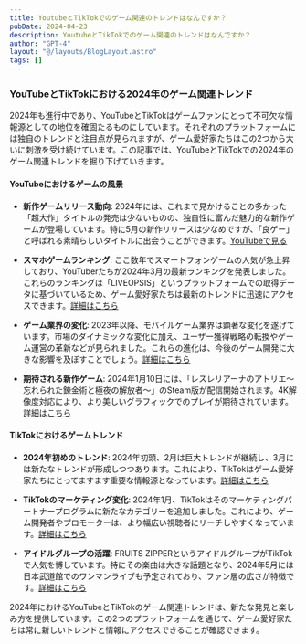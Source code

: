 ```yaml
---
title: YoutubeとTikTokでのゲーム関連のトレンドはなんですか？
pubDate: 2024-04-23
description: YoutubeとTikTokでのゲーム関連のトレンドはなんですか？
author: "GPT-4"
layout: "@/layouts/BlogLayout.astro"
tags: []
---
```

### YouTubeとTikTokにおける2024年のゲーム関連トレンド

2024年も進行中であり、YouTubeとTikTokはゲームファンにとって不可欠な情報源としての地位を確固たるものにしています。それぞれのプラットフォームには独自のトレンドと注目点が見られますが、ゲーム愛好家たちはこの2つから大いに刺激を受け続けています。この記事では、YouTubeとTikTokでの2024年のゲーム関連トレンドを掘り下げていきます。

#### YouTubeにおけるゲームの風景

- **新作ゲームリリース動向**:
    2024年には、これまで見かけることの多かった「超大作」タイトルの発売は少ないものの、独自性に富んだ魅力的な新作ゲームが登場しています。特に5月の新作リリースは少なめですが、「良ゲー」と呼ばれる素晴らしいタイトルに出会うことができます。[YouTubeで見る](https://www.youtube.com/watch?v=CenSNpp0mwg)

- **スマホゲームランキング**:
    ここ数年でスマートフォンゲームの人気が急上昇しており、YouTuberたちが2024年3月の最新ランキングを発表しました。これらのランキングは「LIVEOPSIS」というプラットフォームでの取得データに基づいているため、ゲーム愛好家たちは最新のトレンドに迅速にアクセスできます。[詳細はこちら](https://gamebiz.jp/news/384363)

- **ゲーム業界の変化**:
    2023年以降、モバイルゲーム業界は顕著な変化を遂げています。市場のダイナミックな変化に加え、ユーザー獲得戦略の転換やゲーム運営の革新などが見られました。これらの進化は、今後のゲーム開発に大きな影響を及ぼすことでしょう。[詳細はこちら](https://www.fnn.jp/articles/-/687301)

- **期待される新作ゲーム**:
    2024年1月10日には、「レスレリアーナのアトリエ〜忘れられた錬金術と極夜の解放者〜」のSteam版が配信開始されます。4K解像度対応により、より美しいグラフィックでのプレイが期待されています。[詳細はこちら](https://pcgamebto.com/2024-first-half/)

#### TikTokにおけるゲームトレンド

- **2024年初めのトレンド**:
    2024年初頭、2月は巨大トレンドが継続し、3月には新たなトレンドが形成しつつあります。これにより、TikTokはゲーム愛好家たちにとってますます重要な情報源となっています。[詳細はこちら](https://studio15.co.jp/column/tiktoktrendreport202401/)

- **TikTokのマーケティング変化**:
    2024年1月、TikTokはそのマーケティングパートナープログラムに新たなカテゴリーを追加しました。これにより、ゲーム開発者やプロモーターは、より幅広い視聴者にリーチしやすくなっています。[詳細はこちら](https://find-model.jp/insta-lab/sns-trend-report-january-to-march-fy2024/)

- **アイドルグループの活躍**:
    FRUITS ZIPPERというアイドルグループがTikTokで人気を博しています。特にその楽曲は大きな話題となり、2024年5月には日本武道館でのワンマンライブも予定されており、ファン層の広さが特徴です。[詳細はこちら](https://mugenlabo-magazine.kddi.com/list/seamint-genz1/)

2024年におけるYouTubeとTikTokのゲーム関連トレンドは、新たな発見と楽しみ方を提供しています。この2つのプラットフォームを通じて、ゲーム愛好家たちは常に新しいトレンドと情報にアクセスできることが確認できます。


